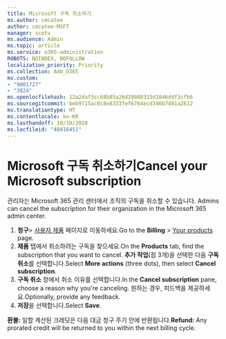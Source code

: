 ```yaml
---
title: Microsoft 구독 취소하기
ms.author: cmcatee
author: cmcatee-MSFT
manager: scotv
ms.audience: Admin
ms.topic: article
ms.service: o365-administration
ROBOTS: NOINDEX, NOFOLLOW
localization_priority: Priority
ms.collection: Adm_O365
ms.custom:
- "9001727"
- "3824"
ms.openlocfilehash: 12a2daf3cc68b85a26d29088315d1046ddf3cfb6
ms.sourcegitcommit: beb9715ac0c8e8333fef6764ecd346b7401a2612
ms.translationtype: HT
ms.contentlocale: ko-KR
ms.lasthandoff: 10/10/2020
ms.locfileid: "48416451"
---
```

# <a name="cancel-your-microsoft-subscription"></a><span data-ttu-id="27550-102">Microsoft 구독 취소하기</span><span class="sxs-lookup"><span data-stu-id="27550-102">Cancel your Microsoft subscription</span></span>

<span data-ttu-id="27550-103">관리자는 Microsoft 365 관리 센터에서 조직의 구독을 취소할 수 있습니다. </span><span class="sxs-lookup"><span data-stu-id="27550-103">Admins can cancel the subscription for their organization in the Microsoft 365 admin center.</span></span>

1. <span data-ttu-id="27550-104">**청구**\> [사용자 제품](https://go.microsoft.com/fwlink/p/?linkid=842054) 페이지로 이동하세요.</span><span class="sxs-lookup"><span data-stu-id="27550-104">Go to the **Billing** \> [Your products](https://go.microsoft.com/fwlink/p/?linkid=842054) page.</span></span>
2. <span data-ttu-id="27550-105">**제품** 탭에서 취소하려는 구독을 찾으세요.</span><span class="sxs-lookup"><span data-stu-id="27550-105">On the **Products** tab, find the subscription that you want to cancel.</span></span> <span data-ttu-id="27550-106">**추가 작업**(점 3개)을 선택한 다음 **구독 취소**를 선택합니다.</span><span class="sxs-lookup"><span data-stu-id="27550-106">Select **More actions** (three dots), then select **Cancel subscription**.</span></span>
3. <span data-ttu-id="27550-107">**구독 취소** 창에서 취소 이유를 선택합니다.</span><span class="sxs-lookup"><span data-stu-id="27550-107">In the **Cancel subscription** pane, choose a reason why you're canceling.</span></span> <span data-ttu-id="27550-108">원하는 경우, 피드백을 제공하세요.</span><span class="sxs-lookup"><span data-stu-id="27550-108">Optionally, provide any feedback.</span></span>
4. <span data-ttu-id="27550-109">**저장**을 선택합니다.</span><span class="sxs-lookup"><span data-stu-id="27550-109">Select **Save**.</span></span>

<span data-ttu-id="27550-110">**환불:** 일할 계산된 크레딧은 다음 대금 청구 주기 안에 반환됩니다.</span><span class="sxs-lookup"><span data-stu-id="27550-110">**Refund:** Any prorated credit will be returned to you within the next billing cycle.</span></span>